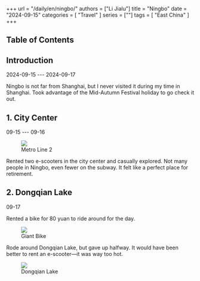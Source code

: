 +++
url = "/daily/en/ningbo/"
authors = ["Li Jialu"]
title = "Ningbo"
date = "2024-09-15"
categories = [
    "Travel"
]
series = [""]
tags = [
    "East China"
]
+++
<!DOCTYPE html>
<html lang="en">
<head>
    <meta charset="UTF-8">
    <meta name="viewport" content="width=device-width, initial-scale=1.0">
    <link rel="stylesheet" href="/assets/css/styles.css"> 
    <script src="/assets/js/toc.js"></script>    
</head>
<body>
    <article>
        <nav>
            <h2>Table of Contents</h2>
            <ul id="toc">
                <!-- Table of contents will be dynamically generated here -->
            </ul>
        </nav>
        <section>
            <h2>Introduction</h2>
            <p>2024-09-15 --- 2024-09-17</p>
            <p>         Ningbo is not far from Shanghai, but I never visited it during my time in Shanghai. Took advantage of the Mid-Autumn Festival holiday to go check it out.</p>
        </section>
        <section>
            <h2>1. City Center</h2>
            <p>09-15 --- 09-16 <i class="fas fa-umbrella"></i></p>
            <div class="container">
                <div class="image">
                    <figure>
                        <a data-fancybox="gallery" href="/images/daily-travel/ningbo1.jpg">
    <img src="/images/daily-travel/ningbo1.jpg" loading="lazy">
</a>
                        <figcaption>Metro Line 2</figcaption>
                    </figure>
                </div>
                <div class="text">
                    <p>         Rented two e-scooters in the city center and casually explored. Not many people in Ningbo, even fewer on the subway. It felt like a perfect place for retirement.</p>
                </div>
            </div>
        </section>
        <section>
            <h2>2. Dongqian Lake</h2>
            <p>09-17 <i class="fas fa-sun"></i></p>
            <p>         Rented a bike for 80 yuan to ride around for the day.</p>
            <div class="container">
                <div class="image">
                    <figure>
                        <a data-fancybox="gallery" href="/images/daily-travel/ningbo3.jpg">
    <img src="/images/daily-travel/ningbo3.jpg" loading="lazy">
</a>
                        <figcaption>Giant Bike</figcaption>
                    </figure>
                </div>
            </div>
            <p>         Rode around Dongqian Lake, but gave up halfway. It would have been better to rent an e-scooter—it was way too hot.</p>
            <div class="container">
                <div class="image">
                    <figure>
                        <a data-fancybox="gallery" href="/images/daily-travel/ningbo2.jpg">
    <img src="/images/daily-travel/ningbo2.jpg" loading="lazy">
</a>
                        <figcaption>Dongqian Lake</figcaption>
                    </figure>
                </div>
            </div>
        </section>
    </article>
</body>
</html>
